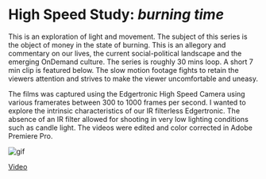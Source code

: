 # High Speed Study: _burning time_
This is an exploration of light and movement.  The subject of this series is the object of money in the state of burning.  This is an allegory and commentary on our lives, the current social-political landscape and the emerging OnDemand culture. The series is roughly 30 mins loop.  A short 7 min clip is featured below.  The slow motion footage fights to retain the viewers attention and strives to make the viewer uncomfortable and uneasy.  

The films was captured using the Edgertronic High Speed Camera using various framerates between 300 to 1000 frames per second.  I wanted to explore the intrinsic characteristics of our IR filterless Edgertronic. The absence of an IR filter allowed for shooting in very low lighting conditions such as candle light.  The videos were edited and color corrected in Adobe Premiere Pro.


![gif](https://github.com/danthemellowman/ExperimentalCapture/raw/master/students/dan_moore/images/highspeed.gif)

[Video](https://vimeo.com/148390647)
